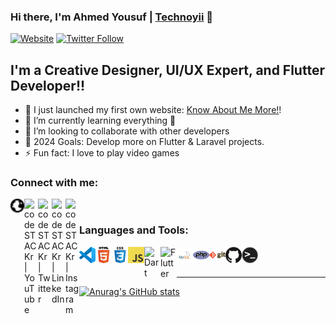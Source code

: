 ### Hi there, I'm Ahmed Yousuf | [Technoyii][website] 👋

[![Website](https://img.shields.io/website?label=Technoyii.com&style=for-the-badge&url=https%3A%2F%2Ftechnoyii.com)](https://technoyii.com/)
[![Twitter Follow](https://img.shields.io/twitter/follow/Ahmad07Yousuf?color=1DA1F2&logo=twitter&style=for-the-badge)](https://twitter.com/ahmad07yousuf)

## I'm a Creative Designer, UI/UX Expert, and Flutter Developer!!

- 🔭 I just launched my first own website: [Know About Me More!][mywebsite]!
- 🌱 I’m currently learning everything 🤣
- 👯 I’m looking to collaborate with other developers
- 🥅 2024 Goals: Develop more on Flutter & Laravel projects.
- ⚡ Fun fact: I love to play video games

### Connect with me:

[<img align="left" alt="ahmed-yousuf.com" width="22px" src="https://raw.githubusercontent.com/iconic/open-iconic/master/svg/globe.svg" />][website]
[<img align="left" alt="codeSTACKr | YouTube" width="22px" src="https://cdn.jsdelivr.net/npm/simple-icons@v3/icons/youtube.svg" />][youtube]
[<img align="left" alt="codeSTACKr | Twitter" width="22px" src="https://cdn.jsdelivr.net/npm/simple-icons@v3/icons/twitter.svg" />][twitter]
[<img align="left" alt="codeSTACKr | LinkedIn" width="22px" src="https://cdn.jsdelivr.net/npm/simple-icons@v3/icons/linkedin.svg" />][linkedin]
[<img align="left" alt="codeSTACKr | Instagram" width="22px" src="https://cdn.jsdelivr.net/npm/simple-icons@v3/icons/instagram.svg" />][instagram]

<br />

### Languages and Tools:

[<img align="left" alt="Visual Studio Code" width="26px" src="https://raw.githubusercontent.com/github/explore/80688e429a7d4ef2fca1e82350fe8e3517d3494d/topics/visual-studio-code/visual-studio-code.png" />][webdevplaylist]
[<img align="left" alt="HTML5" width="26px" src="https://raw.githubusercontent.com/github/explore/80688e429a7d4ef2fca1e82350fe8e3517d3494d/topics/html/html.png" />][webdevplaylist]
[<img align="left" alt="CSS3" width="26px" src="https://raw.githubusercontent.com/github/explore/80688e429a7d4ef2fca1e82350fe8e3517d3494d/topics/css/css.png" />][cssplaylist]
[<img align="left" alt="JavaScript" width="26px" src="https://raw.githubusercontent.com/github/explore/80688e429a7d4ef2fca1e82350fe8e3517d3494d/topics/javascript/javascript.png" />][jsplaylist]
[<img align="left" alt="Dart" width="26px" src="https://avatars.githubusercontent.com/u/1609975?s=200&v=4" />][webdevplaylist]
[<img align="left" alt="Flutter" width="26px" src="https://avatars.githubusercontent.com/u/14101776?s=200&v=4" />][webdevplaylist]
[<img align="left" alt="MySQL" width="26px" src="https://raw.githubusercontent.com/github/explore/80688e429a7d4ef2fca1e82350fe8e3517d3494d/topics/mysql/mysql.png" />][webdevplaylist]
[<img align="left" alt="PHP" width="26px" src="https://raw.githubusercontent.com/github/explore/ccc16358ac4530c6a69b1b80c7223cd2744dea83/topics/php/php.png" />][webdevplaylist]
[<img align="left" alt="Git" width="26px" src="https://raw.githubusercontent.com/github/explore/80688e429a7d4ef2fca1e82350fe8e3517d3494d/topics/git/git.png" />][webdevplaylist]
[<img align="left" alt="GitHub" width="26px" src="https://raw.githubusercontent.com/github/explore/78df643247d429f6cc873026c0622819ad797942/topics/github/github.png" />][webdevplaylist]
[<img align="left" alt="Terminal" width="26px" src="https://raw.githubusercontent.com/github/explore/80688e429a7d4ef2fca1e82350fe8e3517d3494d/topics/terminal/terminal.png" />][webdevplaylist]

<br />
<br />

---
[![Anurag's GitHub stats](https://github-readme-stats.vercel.app/api?username=ahmed07yousuf)](https://github.com/anuraghazra/github-readme-stats)



[website]: https://technoyii.com
[mywebsite]: https://ahmed-yousuf.com
[twitter]: https://twitter.com/ahmad07yousuf
[youtube]: https://www.youtube.com/channel/UCK1Ec-uL9dVeWwpCPsS4ysw
[instagram]: https://www.instagram.com/ahmad07yousuf
[linkedin]: https://www.linkedin.com/in/ahmad-yousuf
[webdevplaylist]: https://ahmed-yousuf.com
[jsplaylist]: https://ahmed-yousuf.com
[cssplaylist]: https://ahmed-yousuf.com
[reactplaylist]: https://ahmed-yousuf.com
